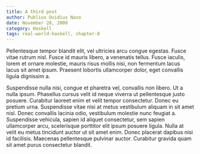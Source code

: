 ```yaml
---
title: A third post
author: Publius Ovidius Naso
date: November 28, 2009
category: Haskell
tags: real-world-haskell, chapter-8
---
```

<p class="lead">Pellentesque tempor blandit elit, vel ultricies arcu congue egestas. Fusce 
vitae rutrum nisl. Fusce id mauris libero, a venenatis tellus. Fusce iaculis, 
lorem et ornare molestie, mauris risus mollis nisi, non fermentum lacus lacus 
sit amet ipsum. Praesent lobortis ullamcorper dolor, eget convallis ligula 
dignissim a.</p>

<!--MORE-->

Suspendisse nulla nisi, congue et pharetra vel, convallis non 
libero. Ut a nulla ipsum. Phasellus cursus velit id neque viverra ut 
pellentesque justo posuere. Curabitur laoreet enim et velit tempor consectetur. 
Donec eu pretium urna. Suspendisse vitae nisi at metus vestibulum aliquam in 
sit amet nisl. Donec convallis lacinia odio, vestibulum molestie nunc feugiat 
a. Suspendisse vehicula, sapien id aliquet consectetur, sem sapien ullamcorper 
arcu, scelerisque porttitor elit ipsum posuere ligula. Nulla at velit eu metus 
tincidunt auctor ut sit amet enim. Donec placerat dapibus nisi id facilisis. 
Maecenas pellentesque pulvinar auctor. Curabitur gravida quam sit amet purus 
consectetur blandit.

